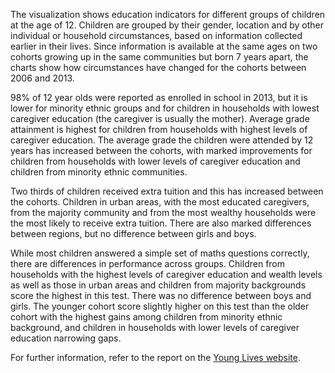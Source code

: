 The visualization shows education indicators for different groups of children at the age of 12. Children are grouped by their gender, location and by other individual or household circumstances, based on information collected earlier in their lives. Since information is available at the same ages on two cohorts growing up in the same communities but born 7 years apart, the charts show how circumstances have changed for the cohorts between 2006 and 2013.

98% of 12 year olds were reported as enrolled in school in 2013, but it is lower for minority ethnic groups and for children in households with lowest caregiver education (the caregiver is usually the mother). Average grade attainment is highest for children from households with highest levels of caregiver education. The average grade the children were attended by 12 years has increased between the cohorts, with marked improvements for children from households with lower levels of caregiver education and children from minority ethnic communities.

Two thirds of children received extra tuition and this has increased between the cohorts. Children in urban areas, with the most educated caregivers, from the majority community and from the most wealthy households were the most likely to receive extra tuition. There are also marked differences between regions, but no difference between girls and boys. 

While most children answered a simple set of maths questions correctly, there are differences in performance across groups. Children from households with the highest levels of caregiver education and wealth levels as well as those in urban areas and children from majority backgrounds score the highest in this test. There was no difference between boys and girls. The younger cohort score slightly higher on this test than the older cohort with the highest gains among children from minority ethnic background, and children in households with lower levels of caregiver education narrowing gaps.

For further information, refer to the report on the <a href='http://www.younglives.org.uk/content/education-and-learning-preliminary-findings-round-4-vietnam' target='_blank'>Young Lives website</a>.
